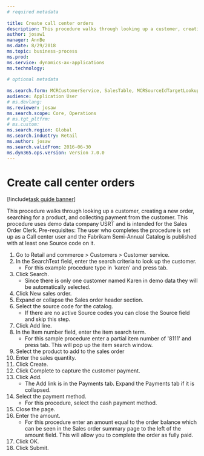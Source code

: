 ```yaml
--- 
# required metadata 
 
title: Create call center orders
description: This procedure walks through looking up a customer, creating a new order, searching for a product, and collecting payment from the customer. 
author: josaw1
manager: AnnBe 
ms.date: 8/29/2018
ms.topic: business-process 
ms.prod:  
ms.service: dynamics-ax-applications 
ms.technology:  
 
# optional metadata 
 
ms.search.form: MCRCustomerService, SalesTable, MCRSourceIdTargetLookup, MCRSalesQuickQuote, MCRSalesOrderRecap, MCRCustPaymDialog, MCRCustPaymLookup   
audience: Application User 
# ms.devlang:  
ms.reviewer: josaw
ms.search.scope: Core, Operations 
# ms.tgt_pltfrm:  
# ms.custom:  
ms.search.region: Global
ms.search.industry: Retail
ms.author: josaw
ms.search.validFrom: 2016-06-30 
ms.dyn365.ops.version: Version 7.0.0 
---
```

# Create call center orders

[!include[task guide banner](../includes/task-guide-banner.md)]

This procedure walks through looking up a customer, creating a new order, searching for a product, and collecting payment from the customer. This procedure uses demo data company USRT and is intended for the Sales Order Clerk. Pre-requisites:  The user who completes the procedure is set up as a Call center user and the Fabrikam Semi-Annual Catalog is published with at least one Source code on it.

1. Go to Retail and commerce > Customers > Customer service.
2. In the SearchText field, enter the search criteria to look up the customer.
    * For this example procedure type in 'karen' and press tab.  
3. Click Search.
    * Since there is only one customer named Karen in demo data they will be automatically selected.  
4. Click New sales order.
5. Expand or collapse the Sales order header section.
6. Select the source code for the catalog.
    * If there are no active Source codes you can close the Source field and skip this step.  
7. Click Add line.
8. In the Item number field, enter the item search term.
    * For this sample procedure enter a partial item number of '8111' and press tab. This will pop up the item search window.  
9. Select the product to add to the sales order
10. Enter the sales quantity.
11. Click Create.
12. Click Complete to capture the customer payment.
13. Click Add.
    * The Add link is in the Payments tab. Expand the Payments tab if it is collapsed.  
14. Select the payment method.
    * For this procedure, select the cash payment method.  
15. Close the page.
16. Enter the amount.
    * For this procedure enter an amount equal to the order balance which can be seen in the Sales order summary page to the left of the amount field. This will allow you to complete the order as fully paid.  
17. Click OK.
18. Click Submit.

